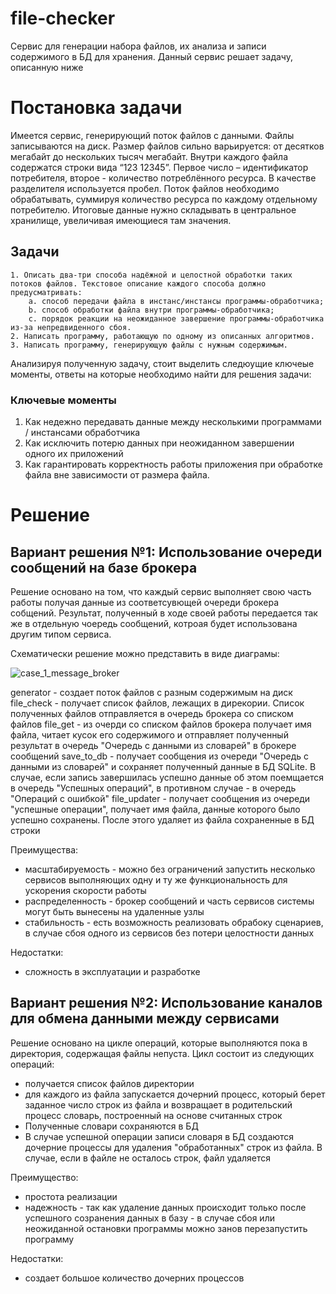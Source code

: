 # file-checker
Сервис для генерации набора файлов, их анализа и записи содержимого в БД для хранения.
Данный сервис решает задачу, описанную ниже

# Постановка задачи

Имеется сервис, генерирующий поток файлов с данными. Файлы записываются на диск. Размер файлов сильно варьируется: от десятков мегабайт до нескольких тысяч мегабайт.
Внутри каждого файла содержатся строки вида “123 12345”. Первое число – идентификатор потребителя, второе - количество потреблённого ресурса. В качестве разделителя используется пробел.
Поток файлов необходимо обрабатывать, суммируя количество ресурса по каждому отдельному потребителю. Итоговые данные нужно складывать в центральное хранилище, увеличивая имеющиеся там значения.

## Задачи

    1. Описать два-три способа надёжной и целостной обработки таких потоков файлов. Текстовое описание каждого способа должно предусматривать:
        a. способ передачи файла в инстанс/инстансы программы-обработчика;
        b. способ обработки файла внутри программы-обработчика;
        c. порядок реакции на неожиданное завершение программы-обработчика из-за непредвиденного сбоя.
    2. Написать программу, работающую по одному из описанных алгоритмов.
    3. Написать программу, генерирующую файлы с нужным содержимым.

Анализируя полученную задачу, стоит выделить следюущие ключеые моменты, ответы на которые необходимо найти для решения задачи:
### Ключевые моменты
  1. Как недежно передавать данные между несколькими программами / инстансами обработчика
  2. Как исключить потерю данных при неожиданном завершении одного их приложений
  3. Как гарантировать корректность работы приложения при обработке файла вне зависимости от размера файла. 
  
  # Решение
  
  ## Вариант решения №1: Использование очереди сообщений на базе брокера
  
  Решение основано на том, что каждый сервис выполняет свою часть работы получая данные из соответсувющей очереди брокера собщений. Результат, полученный в ходе своей работы передается так же в отдельную чоередь сообщений, котроая будет использована другим типом сервиса. 
  
 Схематически решение можно представить в виде диаграмы:
  
![case_1_message_broker](https://user-images.githubusercontent.com/1698696/111184594-28d30600-85c2-11eb-872f-ee6f4a0c5499.jpg)

generator - создает поток файлов с разным содержимым на диск
file_check - получает список файлов, лежащих в дирекории. Список полученных файлов отправляется в очередь брокера со списком файлов
file_get - из очерди со списком файлов брокера получает имя файла, читает кусок его содержимого и отправляет полученный результат в очередь "Очередь с данными из словарей" в брокере сообщений
save_to_db - получает сообщения из очереди "Очередь с данными из словарей" и сохраняет полученный данные в БД SQLite. В случае, если запись завершилась успешно данные об этом поемщается в очередь "Успешных операций", в противном случае - в очередь "Операций с ошибкой"
file_updater - получает сообщения из очереди "успешные операции", получает имя файла, данные которого было успешно сохранены. После этого удаляет из файла сохраненные в БД строки


Преимущества:
- масштабируемость - можно без ограничений запустить несколько сервисов выполняющих одну и ту же функциональность для ускорения скорости работы
- распределенность - брокер сообщений и часть сервисов системы могут быть вынесены на удаленные узлы
- стабильность - есть возможность реализовать обрабоку сценариев, в случае сбоя одного из сервисов без потери целостности данных 

Недостатки:
- сложность в эксплуатации и разработке

## Вариант решения №2: Использование каналов для обмена данными между сервисами

Решение основано на цикле операций, которые выполняются пока в директория, содержащая файлы непуста.
Цикл состоит из следующих операций:
- получается список файлов директории
- для каждого из файла запускается дочерний процесс, который берет заданное число строк из файла и возвращает в родительский процесс словарь, построенный на основе считанных строк
- Полученные словари сохраняются в БД
- В случае успешной операции записи словаря в БД создаются дочерние процессы для удаления "обработанных" строк из файла. В случае, если в файле не осталось строк, файл удаляется

Преимущество:
- простота реализации
- надежность - так как удаление данных происходит только после успешного созранения данных в базу - в случае сбоя или неожиданной остановки программы можно занов перезапустить программу

Недостатки:
- создает большое количество дочерних процессов

